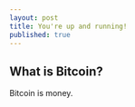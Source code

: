 ```yaml
---
layout: post
title: You're up and running!
published: true
---
```


## What is Bitcoin?

Bitcoin is money.
